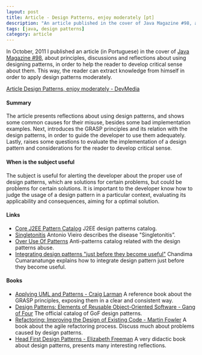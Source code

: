 ```yaml
---
layout: post
title: Article - Design Patterns, enjoy moderately [pt]
description: "An article published in the cover of Java Magazine #98, about principles, discussions and reflections about using designing patterns, in order to help the reader to develop critical sense about them. This way, the reader can extract knowledge from himself in order to apply design patterns moderately."
tags: [java, design patterns]
category: article
---
```


In October, 2011 I published an article (in Portuguese) in the cover of [Java Magazine #98](http://www.devmedia.com.br/revista-java-magazine-98/23078), about principles, discussions and reflections about using designing patterns, in order to help the reader to develop critical sense about them. This way, the reader can extract knowledge from himself in order to apply design patterns moderately.

[Article Design Patterns, enjoy moderately - DevMedia](http://www.devmedia.com.br/padroes-de-projeto-revista-java-magazine-98/23072)

#### Summary
The article presents reflections about using design patterns, and shows some common causes for their misuse, besides some bad implementation examples. Next, introduces the GRASP principles and its relation with the design patterns, in order to guide the developer to use them adequately. Lastly, raises some questions to evaluate the implementation of a design pattern and considerations for the reader to develop critical sense.

#### When is the subject useful
The subject is useful for alerting the developer about the proper use of design patterns, which are solutions for certain problems, but could be problems for certain solutions. It is important to the developer know how to judge the usage of a design pattern in a particular context, evaluating its applicability and consequences, aiming for a optimal solution.

#### Links
 * [Core J2EE Pattern Catalog](http://corej2eepatterns.com) J2EE design patterns catalog.
 * [Singletonitis](http://antonioshome.net/blog/2006/20060906-1.php) Antonio Vieiro describes the disease "Singletonitis”.
 * [Over Use Of Patterns](http://c2.com/cgi/wiki?OverUseOfPatterns) Anti-patterns catalog related with the design patterns abuse.
 * [Integrating design patterns "just before they become useful"](http://as3dp.com/2009/09/03/integrating-design-patterns-just-before-they-become-useful) Chandima Cumaranatunge explains how to integrate design pattern just before they become useful.

#### Books
 * [Applying UML and Patterns - Craig Larman](http://www.amazon.com/Applying-UML-Patterns-Introduction-Object-Oriented/dp/0131489062) A reference book about the GRASP principles, exposing them in a clear and consistent way.
 * [Design Patterns: Elements of Reusable Object-Oriented Software - Gang of Four](http://www.amazon.com/Design-Patterns-Elements-Reusable-Object-Oriented/dp/0201633612) The official catalog of GoF design patterns.
 * [Refactoring: Improving the Design of Existing Code - Martin Fowler](http://www.amazon.com/Refactoring-Improving-Design-Existing-Code/dp/0201485672) A book about the agile refactoring process. Discuss much about problems caused by design patterns.
 * [Head First Design Patterns - Elizabeth Freeman](http://www.amazon.com/First-Design-Patterns-Elisabeth-Freeman/dp/0596007124) A very didactic book about design patterns, presents many interesting reflections.
